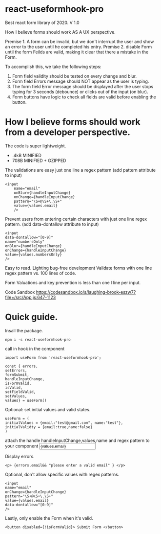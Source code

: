 


# react-useformhook-pro
Best react form library of 2020. V 1.0 

How I believe forms should work AS A UX perspective. 

Premise 1. A form can be invalid, but we don't interrupt the user and show an error to the user until he completed his entry. 
Premise 2. disable Form until the form Feilds are valid, making it clear that there a mistake in the Form. 

To accomplish this, we take the following steps:
1. Form field validity should be tested on every change and blur.
2. Form field Errors message should NOT appear as the user is typing.  
3. The form field Error message should be displayed after the user stops typing for 3 seconds (debounce) or  clicks out of the input (on blur).
4. Form buttons have logic to check all fields are valid before enabling the button.


# How I believe forms should work from a developer perspective. 

 The code is super lightweight. 

- .4kB MINIFIED 
- 708B MINIFIED + GZIPPED

The validations are easy just one line a regex pattern (add pattern attribute to input)

    <input
    	name="email"
    	onBlur={handleInputChange}
    	onChange={handleInputChange}
    	pattern="\S+@\S+\.\S+"
    	value={values.email}
    	/>

Prevent users from entering certain characters with just one line regex pattern. (add data-dontallow attribute to input)

    <input
    data-dontallow="[0-9]"
    name="numbersOnly"
    onBlur={handleInputChange}
    onChange={handleInputChange}
    value={values.numbersOnly}
    />

 Easy to read. Lighting bug-free development
 Validate forms with one line regex pattern vs. 100 lines of code.

Form Valuations and key prevention is less than one l line per input. 

Code Sandbox 
https://codesandbox.io/s/laughing-brook-eszw7?file=/src/App.js:647-1123

# Quick guide. 
Insall the package.

    npm i -s react-useformhook-pro 
    


call in hook in the component

	import useForm from 'react-useformhook-pro';

	const { errors,
	setErrors,
	formSubmit,
	handleInputChange,
	isFormValid,
	isValid,
	setFieldValid,
	setValues,
	values} = useForm()

Optional: set initial values and valid states.  

	useForm = (
	initialValues = {email:"test@gmail.com", name:"test"},
	initialValidty = {email:true,name:false}
	)

attach the handle handleInputChange,values,name and regex pattern to your component
	<input
	name="email"
	onChange={handleInputChange}
	pattern="\S+@\S+\.\S+"
	value={values.email}
	/>

Display errors.

	<p> {errors.email&& "please enter a valid email" } </p>

Optional, don't allow specific values with regex patterns. 

	<input
	name="email"
	onChange={handleInputChange}
	pattern="\S+@\S+\.\S+"
	value={values.email}
	data-dontallow="[0-9]"
	/>


Lastly, only enable the Form when it's valid. 

	<button disabled={!isFormValid}> Submit Form </button>




